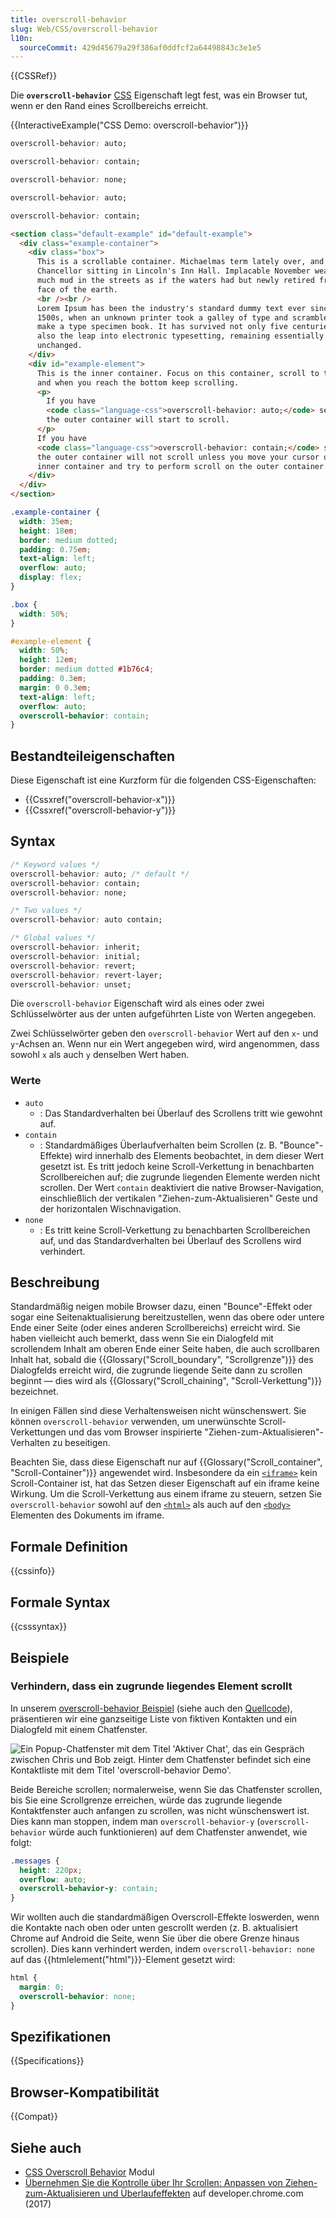```yaml
---
title: overscroll-behavior
slug: Web/CSS/overscroll-behavior
l10n:
  sourceCommit: 429d45679a29f386af0ddfcf2a64498843c3e1e5
---
```


{{CSSRef}}

Die **`overscroll-behavior`** [CSS](/de/docs/Web/CSS) Eigenschaft legt fest, was ein Browser tut, wenn er den Rand eines Scrollbereichs erreicht.

{{InteractiveExample("CSS Demo: overscroll-behavior")}}

```css interactive-example-choice
overscroll-behavior: auto;
```

```css interactive-example-choice
overscroll-behavior: contain;
```

```css interactive-example-choice
overscroll-behavior: none;
```

```css interactive-example-choice
overscroll-behavior: auto;
```

```css interactive-example-choice
overscroll-behavior: contain;
```

```html interactive-example
<section class="default-example" id="default-example">
  <div class="example-container">
    <div class="box">
      This is a scrollable container. Michaelmas term lately over, and the Lord
      Chancellor sitting in Lincoln's Inn Hall. Implacable November weather. As
      much mud in the streets as if the waters had but newly retired from the
      face of the earth.
      <br /><br />
      Lorem Ipsum has been the industry's standard dummy text ever since the
      1500s, when an unknown printer took a galley of type and scrambled it to
      make a type specimen book. It has survived not only five centuries, but
      also the leap into electronic typesetting, remaining essentially
      unchanged.
    </div>
    <div id="example-element">
      This is the inner container. Focus on this container, scroll to the bottom
      and when you reach the bottom keep scrolling.
      <p>
        If you have
        <code class="language-css">overscroll-behavior: auto;</code> selected
        the outer container will start to scroll.
      </p>
      If you have
      <code class="language-css">overscroll-behavior: contain;</code> selected,
      the outer container will not scroll unless you move your cursor out of the
      inner container and try to perform scroll on the outer container.
    </div>
  </div>
</section>
```

```css interactive-example
.example-container {
  width: 35em;
  height: 18em;
  border: medium dotted;
  padding: 0.75em;
  text-align: left;
  overflow: auto;
  display: flex;
}

.box {
  width: 50%;
}

#example-element {
  width: 50%;
  height: 12em;
  border: medium dotted #1b76c4;
  padding: 0.3em;
  margin: 0 0.3em;
  text-align: left;
  overflow: auto;
  overscroll-behavior: contain;
}
```

## Bestandteileigenschaften

Diese Eigenschaft ist eine Kurzform für die folgenden CSS-Eigenschaften:

- {{Cssxref("overscroll-behavior-x")}}
- {{Cssxref("overscroll-behavior-y")}}

## Syntax

```css
/* Keyword values */
overscroll-behavior: auto; /* default */
overscroll-behavior: contain;
overscroll-behavior: none;

/* Two values */
overscroll-behavior: auto contain;

/* Global values */
overscroll-behavior: inherit;
overscroll-behavior: initial;
overscroll-behavior: revert;
overscroll-behavior: revert-layer;
overscroll-behavior: unset;
```

Die `overscroll-behavior` Eigenschaft wird als eines oder zwei Schlüsselwörter aus der unten aufgeführten Liste von Werten angegeben.

Zwei Schlüsselwörter geben den `overscroll-behavior` Wert auf den `x`- und `y`-Achsen an. Wenn nur ein Wert angegeben wird, wird angenommen, dass sowohl `x` als auch `y` denselben Wert haben.

### Werte

- `auto`
  - : Das Standardverhalten bei Überlauf des Scrollens tritt wie gewohnt auf.
- `contain`
  - : Standardmäßiges Überlaufverhalten beim Scrollen (z. B. "Bounce"-Effekte) wird innerhalb des Elements beobachtet, in dem dieser Wert gesetzt ist. Es tritt jedoch keine Scroll-Verkettung in benachbarten Scrollbereichen auf; die zugrunde liegenden Elemente werden nicht scrollen. Der Wert `contain` deaktiviert die native Browser-Navigation, einschließlich der vertikalen "Ziehen-zum-Aktualisieren" Geste und der horizontalen Wischnavigation.
- `none`
  - : Es tritt keine Scroll-Verkettung zu benachbarten Scrollbereichen auf, und das Standardverhalten bei Überlauf des Scrollens wird verhindert.

## Beschreibung

Standardmäßig neigen mobile Browser dazu, einen "Bounce"-Effekt oder sogar eine Seitenaktualisierung bereitzustellen, wenn das obere oder untere Ende einer Seite (oder eines anderen Scrollbereichs) erreicht wird. Sie haben vielleicht auch bemerkt, dass wenn Sie ein Dialogfeld mit scrollendem Inhalt am oberen Ende einer Seite haben, die auch scrollbaren Inhalt hat, sobald die {{Glossary("Scroll_boundary", "Scrollgrenze")}} des Dialogfelds erreicht wird, die zugrunde liegende Seite dann zu scrollen beginnt — dies wird als {{Glossary("Scroll_chaining", "Scroll-Verkettung")}} bezeichnet.

In einigen Fällen sind diese Verhaltensweisen nicht wünschenswert. Sie können `overscroll-behavior` verwenden, um unerwünschte Scroll-Verkettungen und das vom Browser inspirierte "Ziehen-zum-Aktualisieren"-Verhalten zu beseitigen.

Beachten Sie, dass diese Eigenschaft nur auf {{Glossary("Scroll_container", "Scroll-Container")}} angewendet wird. Insbesondere da ein [`<iframe>`](/de/docs/Web/HTML/Element/iframe) kein Scroll-Container ist, hat das Setzen dieser Eigenschaft auf ein iframe keine Wirkung. Um die Scroll-Verkettung aus einem iframe zu steuern, setzen Sie `overscroll-behavior` sowohl auf den [`<html>`](/de/docs/Web/HTML/Element/html) als auch auf den [`<body>`](/de/docs/Web/HTML/Element/body) Elementen des Dokuments im iframe.

## Formale Definition

{{cssinfo}}

## Formale Syntax

{{csssyntax}}

## Beispiele

### Verhindern, dass ein zugrunde liegendes Element scrollt

In unserem [overscroll-behavior Beispiel](https://mdn.github.io/css-examples/overscroll-behavior/) (siehe auch den [Quellcode](https://github.com/mdn/css-examples/tree/main/overscroll-behavior)), präsentieren wir eine ganzseitige Liste von fiktiven Kontakten und ein Dialogfeld mit einem Chatfenster.

![Ein Popup-Chatfenster mit dem Titel 'Aktiver Chat', das ein Gespräch zwischen Chris und Bob zeigt. Hinter dem Chatfenster befindet sich eine Kontaktliste mit dem Titel 'overscroll-behavior Demo'.](example.png)

Beide Bereiche scrollen; normalerweise, wenn Sie das Chatfenster scrollen, bis Sie eine Scrollgrenze erreichen, würde das zugrunde liegende Kontaktfenster auch anfangen zu scrollen, was nicht wünschenswert ist. Dies kann man stoppen, indem man `overscroll-behavior-y` (`overscroll-behavior` würde auch funktionieren) auf dem Chatfenster anwendet, wie folgt:

```css
.messages {
  height: 220px;
  overflow: auto;
  overscroll-behavior-y: contain;
}
```

Wir wollten auch die standardmäßigen Overscroll-Effekte loswerden, wenn die Kontakte nach oben oder unten gescrollt werden (z. B. aktualisiert Chrome auf Android die Seite, wenn Sie über die obere Grenze hinaus scrollen). Dies kann verhindert werden, indem `overscroll-behavior: none` auf das {{htmlelement("html")}}-Element gesetzt wird:

```css
html {
  margin: 0;
  overscroll-behavior: none;
}
```

## Spezifikationen

{{Specifications}}

## Browser-Kompatibilität

{{Compat}}

## Siehe auch

- [CSS Overscroll Behavior](/de/docs/Web/CSS/CSS_overscroll_behavior) Modul
- [Übernehmen Sie die Kontrolle über Ihr Scrollen: Anpassen von Ziehen-zum-Aktualisieren und Überlaufeffekten](https://developer.chrome.com/blog/overscroll-behavior) auf developer.chrome.com (2017)
